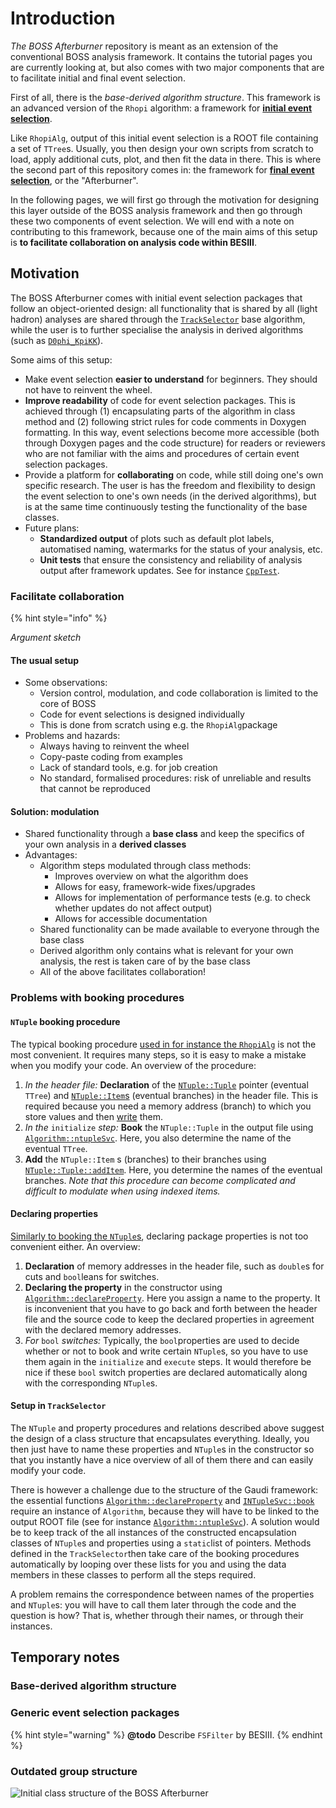 # Introduction

_The BOSS Afterburner_ repository is meant as an extension of the conventional BOSS analysis framework. It contains the tutorial pages you are currently looking at, but also comes with two major components that are to facilitate initial and final event selection.

First of all, there is the _base-derived algorithm structure_. This framework is an advanced version of the `Rhopi` algorithm: a framework for [**initial event selection**]().

Like `RhopiAlg`, output of this initial event selection is a ROOT file containing a set of `TTree`s. Usually, you then design your own scripts from scratch to load, apply additional cuts, plot, and then fit the data in there. This is where the second part of this repository comes in: the framework for [**final event selection**](../final-event-selection/final.md), or the "Afterburner".

In the following pages, we will first go through the motivation for designing this layer outside of the BOSS analysis framework and then go through these two components of event selection. We will end with a note on contributing to this framework, because one of the main aims of this setup is **to facilitate collaboration on analysis code within BESIII**.

## Motivation

The BOSS Afterburner comes with initial event selection packages that follow an object-oriented design: all functionality that is shared by all \(light hadron\) analyses are shared through the [`TrackSelector`](https://redeboer.github.io/BOSS_Afterburner/classTrackSelector.html) base algorithm, while the user is to further specialise the analysis in derived algorithms \(such as [`D0phi_KpiKK`](https://redeboer.github.io/BOSS_Afterburner/classD0phi__KpiKK.html)\).

Some aims of this setup:

* Make event selection **easier to understand** for beginners. They should not have to reinvent the wheel.
* **Improve readability** of code for event selection packages. This is achieved through \(1\) encapsulating parts of the algorithm in class method and \(2\) following strict rules for code comments in Doxygen formatting. In this way, event selections become more accessible \(both through Doxygen pages and the code structure\) for readers or reviewers who are not familiar with the aims and procedures of certain event selection packages.
* Provide a platform for **collaborating** on code, while still doing one's own specific research. The user is has the freedom and flexibility to design the event selection to one's own needs \(in the derived algorithms\), but is at the same time continuously testing the functionality of the base classes.
* Future plans:
  * **Standardized output** of plots such as default plot labels, automatised naming, watermarks for the status of your analysis, etc.
  * **Unit tests** that ensure the consistency and reliability of analysis output after framework updates. See for instance [`CppTest`](https://redeboer.gitbook.io/afterburner).

### Facilitate collaboration

{% hint style="info" %}

_Argument sketch_

#### The usual setup

* Some observations:
  * Version control, modulation, and code collaboration is limited to the core of BOSS
  * Code for event selections is designed individually
  * This is done from scratch using e.g. the `RhopiAlg`package
* Problems and hazards:
  * Always having to reinvent the wheel
  * Copy-paste coding from examples
  * Lack of standard tools, e.g. for job creation
  * No standard, formalised procedures: risk of unreliable and results that cannot be reproduced

#### Solution: modulation

* Shared functionality through a **base class** and keep the specifics of your own analysis in  a **derived classes**
* Advantages:
  * Algorithm steps modulated through class methods:
    * Improves overview on what the algorithm does
    * Allows for easy, framework-wide fixes/upgrades
    * Allows for implementation of performance tests \(e.g. to check whether updates do not affect output\)
    * Allows for accessible documentation
  * Shared functionality can be made available to everyone through the base class
  * Derived algorithm only contains what is relevant for your own analysis, the rest is taken care of by the base class
  * All of the above facilitates collaboration!

### Problems with booking procedures

#### `NTuple` booking procedure

The typical booking procedure [used in for instance the `RhopiAlg`]() is not the most convenient. It requires many steps, so it is easy to make a mistake when you modify your code. An overview of the procedure:

1. _In the header file:_ **Declaration** of the [`NTuple::Tuple`](https://dayabay.bnl.gov/dox/GaudiKernel/html/classNTuple_1_1Tuple.html) pointer \(eventual `TTree`\) and [`NTuple::Item`s](https://dayabay.bnl.gov/dox/GaudiKernel/html/classNTuple_1_1Item.html) \(eventual branches\) in the header file. This is required because you need a memory address \(branch\) to which you store values and then [write](https://dayabay.bnl.gov/dox/GaudiKernel/html/classINTuple.html#a89cd8df7b0cff68a1cbb45d9c8fe7df5) them.
2. _In the_ `initialize` _step:_ **Book** the `NTuple::Tuple` in the output file using [`Algorithm::ntupleSvc`](https://dayabay.bnl.gov/dox/GaudiKernel/html/classAlgorithm.html#aa0e741efefa5312b20f9a213c3ab4cbb). Here, you also determine the name of the eventual `TTree`.
3. **Add** the `NTuple::Item` s \(branches\) to their branches using [`NTuple::Tuple::addItem`](https://dayabay.bnl.gov/dox/GaudiKernel/html/classNTuple_1_1Tuple.html#a78033967fbd89f7f18e7d6d7d43f41ac). Here, you determine the names of the eventual branches. _Note that this procedure can become complicated and difficult to modulate when using indexed items._

#### Declaring properties

[Similarly to booking the `NTuple`s](intro.md#ntuple-booking-procedure), declaring package properties is not too convenient either. An overview:

1. **Declaration** of memory addresses in the header file, such as `double`s for cuts and `bool`leans for switches.
2. **Declaring the property** in the constructor using [`Algorithm::declareProperty`](https://dayabay.bnl.gov/dox/GaudiKernel/html/classAlgorithm.html#acc63d83555ffb3833df7334468551d7d). Here you assign a name to the property. It is inconvenient that you have to go back and forth between the header file and the source code to keep the declared properties in agreement with the declared memory addresses.
3. _For_ `bool` _switches:_ Typically, the `bool`properties are used to decide whether or not to book and write certain `NTuple`s, so you have to use them again in the `initialize`  and `execute` steps. It would therefore be nice if these `bool` switch properties are declared automatically along with the corresponding `NTuple`s.

#### Setup in `TrackSelector`

The `NTuple` and property procedures and relations described above suggest the design of a class structure that encapsulates everything. Ideally, you then just have to name these properties and `NTuple`s in the constructor so that you instantly have a nice overview of all of them there and can easily modify your code.

There is however a challenge due to the structure of the Gaudi framework: the essential functions [`Algorithm::declareProperty`](https://dayabay.bnl.gov/dox/GaudiKernel/html/classAlgorithm.html#acc63d83555ffb3833df7334468551d7d) and [`INTupleSvc::book`](https://dayabay.bnl.gov/dox/GaudiKernel/html/classINTupleSvc.html#a501f6331df3de22c81e91f3f3f7704b6) require an instance of `Algorithm`, because they will have to be linked to the output ROOT file \(see for instance [`Algorithm::ntupleSvc`](https://dayabay.bnl.gov/dox/GaudiKernel/html/classAlgorithm.html#aa0e741efefa5312b20f9a213c3ab4cbb)\). A solution would be to keep track of the all instances of the constructed encapsulation classes of `NTuple`s and properties using a `static`list of pointers. Methods defined in the `TrackSelector`then take care of the booking procedures automatically by looping over these lists for you and using the data members in these classes to perform all the steps required.

A problem remains the correspondence between names of the properties and `NTuple`s: you will have to call them later through the code and the question is how? That is, whether through their names, or through their instances.

## Temporary notes

### Base-derived algorithm structure

### Generic event selection packages

{% hint style="warning" %}
**@todo** Describe `FSFilter` by BESIII.
{% endhint %}

### Outdated group structure

![Initial class structure of the BOSS Afterburner](../.gitbook/assets/boss_afterburner.png)

